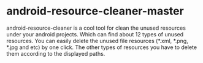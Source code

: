 # android-resource-cleaner-master
android-resource-cleaner is a cool tool for clean the unused resources under your android projects. Which can find about 12 types of unused resources. You can easily delete the unused file resources (*.xml, *.png, *.jpg and etc) by one click. The other types of resources you have to delete them according to the displayed paths.
